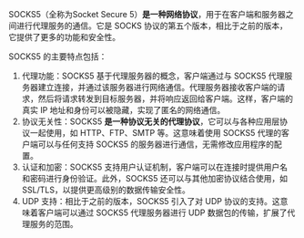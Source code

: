 SOCKS5（全称为Socket Secure 5）**是一种网络协议**，用于在客户端和服务器之间进行代理服务的通信。它是 SOCKS 协议的第五个版本，相比于之前的版本，它提供了更多的功能和安全性。

SOCKS5 的主要特点包括：

1. 代理功能：SOCKS5 基于代理服务器的概念，客户端通过与 SOCKS5 代理服务器建立连接，并通过该服务器进行网络通信。代理服务器接收客户端的请求，然后将请求转发到目标服务器，并将响应返回给客户端。这样，客户端的真实 IP 地址和身份可以被隐藏，实现了匿名的网络通信。
2. 协议无关性：SOCKS5 **是一种协议无关的代理协议**，它可以与各种应用层协议一起使用，如 HTTP、FTP、SMTP 等。这意味着使用 SOCKS5 代理的客户端可以与任何支持 SOCKS5 的服务器进行通信，无需修改应用程序的配置。
3. 认证和加密：SOCKS5 支持用户认证机制，客户端可以在连接时提供用户名和密码进行身份验证。此外，SOCKS5 还可以与其他加密协议结合使用，如 SSL/TLS，以提供更高级别的数据传输安全性。
4. UDP 支持：相比于之前的版本，SOCKS5 引入了对 UDP 协议的支持。这意味着客户端可以通过 SOCKS5 代理服务器进行 UDP 数据包的传输，扩展了代理服务的范围。

